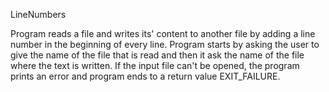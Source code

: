 LineNumbers

Program reads a file and writes its' content to another file by adding a line
number in the beginning of every line. Program starts by asking the user to
give the name of the file that is read and then it ask the name of the file
where the text is written. If the input file can't be opened, the program
prints an error and program ends to a return value EXIT_FAILURE.
